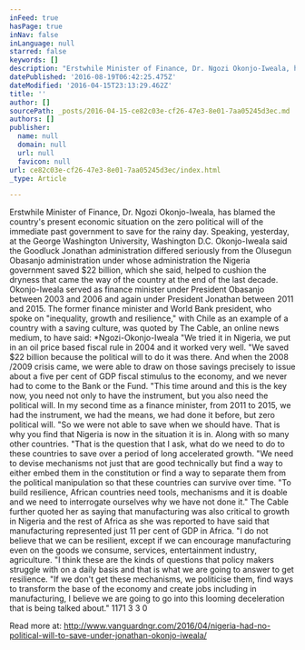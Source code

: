 ```yaml
---
inFeed: true
hasPage: true
inNav: false
inLanguage: null
starred: false
keywords: []
description: "Erstwhile Minister of Finance, Dr. Ngozi Okonjo-Iweala, has blamed the country’s present economic situation on the zero political will of the immediate past government\_ to save for the rainy day. Speaking, yesterday, at the George Washington University, Washington D.C. Okonjo-Iweala said the Goodluck Jonathan administration differed seriously from the Olusegun Obasanjo administration under whose administration the Nigeria government saved $22 billion, which she said, helped to cushion the dryness that came the way of the country at the end of the last decade. Okonjo-Iweala served as finance minister under President Obasanjo between 2003 and 2006 and again under President Jonathan between 2011 and 2015. The former finance minister and World Bank president, who spoke on “inequality, growth and resilience,” with Chile as an example of a country with a saving culture, was quoted by The Cable, an online news medium, to have said: *Ngozi-Okonjo-Iweala “We tried it in Nigeria, we put in an oil price based fiscal rule in 2004 and it worked very well. “We saved $22 billion because the political will to do it was there. And when the 2008 /2009 crisis came, we were able to draw on those savings precisely to issue about a five per cent of GDP fiscal stimulus to the economy, and we never had to come to the Bank or the Fund. “This time around and this is the key now, you need not only to have the instrument, but you also need the political will. In my second time as a finance minister, from 2011 to 2015, we had the instrument, we had the means, we had done it before, but zero political will. “So we were not able to save when we should have. That is why you find that Nigeria is now in the situation it is in. Along with so many other countries. “That is the question that I ask, what do we need to do to these countries to save over a period of long accelerated growth. “We need to devise mechanisms not just that are good technically but find a way to either embed them in the constitution or find a way to separate them from the political manipulation so that these countries can survive over time. “To build resilience, African countries need tools, mechanisms and it is doable and we need to interrogate ourselves why we have not done it.” The Cable further quoted her as saying that manufacturing was also critical to growth in Nigeria and the rest of Africa as she was reported to have said that manufacturing represented just 11 per cent of GDP in Africa. “I do not believe that we can be resilient, except if we can encourage manufacturing even on the goods we consume, services, entertainment industry, agriculture. “I think these are the kinds of questions that policy makers struggle with on a daily basis and that is what we are going to answer to get resilience. “If we don’t get these mechanisms, we politicise them, find ways to transform the base of the economy and create jobs including in manufacturing, I believe we are going to go into this looming deceleration that is being talked about.” 1171 3 3 0"
datePublished: '2016-08-19T06:42:25.475Z'
dateModified: '2016-04-15T23:13:29.462Z'
title: ''
author: []
sourcePath: _posts/2016-04-15-ce82c03e-cf26-47e3-8e01-7aa05245d3ec.md
authors: []
publisher:
  name: null
  domain: null
  url: null
  favicon: null
url: ce82c03e-cf26-47e3-8e01-7aa05245d3ec/index.html
_type: Article

---
```

Erstwhile Minister of Finance, Dr. Ngozi Okonjo-Iweala, has blamed the country's present economic situation on the zero political will of the immediate past government  to save for the rainy day. Speaking, yesterday, at the George Washington University, Washington D.C. Okonjo-Iweala said the Goodluck Jonathan administration differed seriously from the Olusegun Obasanjo administration under whose administration the Nigeria government saved $22 billion, which she said, helped to cushion the dryness that came the way of the country at the end of the last decade. Okonjo-Iweala served as finance minister under President Obasanjo between 2003 and 2006 and again under President Jonathan between 2011 and 2015\. The former finance minister and World Bank president, who spoke on "inequality, growth and resilience," with Chile as an example of a country with a saving culture, was quoted by The Cable, an online news medium, to have said: \*Ngozi-Okonjo-Iweala "We tried it in Nigeria, we put in an oil price based fiscal rule in 2004 and it worked very well. "We saved $22 billion because the political will to do it was there. And when the 2008 /2009 crisis came, we were able to draw on those savings precisely to issue about a five per cent of GDP fiscal stimulus to the economy, and we never had to come to the Bank or the Fund. "This time around and this is the key now, you need not only to have the instrument, but you also need the political will. In my second time as a finance minister, from 2011 to 2015, we had the instrument, we had the means, we had done it before, but zero political will. "So we were not able to save when we should have. That is why you find that Nigeria is now in the situation it is in. Along with so many other countries. "That is the question that I ask, what do we need to do to these countries to save over a period of long accelerated growth. "We need to devise mechanisms not just that are good technically but find a way to either embed them in the constitution or find a way to separate them from the political manipulation so that these countries can survive over time. "To build resilience, African countries need tools, mechanisms and it is doable and we need to interrogate ourselves why we have not done it." The Cable further quoted her as saying that manufacturing was also critical to growth in Nigeria and the rest of Africa as she was reported to have said that manufacturing represented just 11 per cent of GDP in Africa. "I do not believe that we can be resilient, except if we can encourage manufacturing even on the goods we consume, services, entertainment industry, agriculture. "I think these are the kinds of questions that policy makers struggle with on a daily basis and that is what we are going to answer to get resilience. "If we don't get these mechanisms, we politicise them, find ways to transform the base of the economy and create jobs including in manufacturing, I believe we are going to go into this looming deceleration that is being talked about." 1171 3 3 0

Read more at: http://www.vanguardngr.com/2016/04/nigeria-had-no-political-will-to-save-under-jonathan-okonjo-iweala/